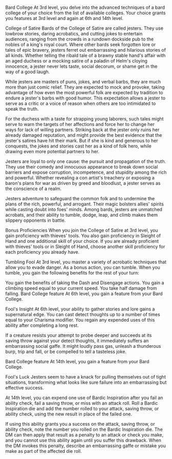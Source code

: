 
Bard College
At 3rd level, you delve into the advanced techniques of a bard college of your choice from the list of available colleges. Your choice grants you features at 3rd level and again at 6th and 14th level.

College of Satire
Bards of the College of Satire are called jesters. They use lowbrow stories, daring acrobatics, and cutting jokes to entertain audiences, ranging from the crowds in a rundown dockside pub to the nobles of a king's royal court. Where other bards seek forgotten lore or tales of epic bravery, jesters ferret out embarrassing and hilarious stories of all kinds. Whether telling the ribald tale of a brawny stable hand's affair with an aged duchess or a mocking satire of a paladin of Helm's cloying innocence, a jester never lets taste, social decorum, or shame get in the way of a good laugh.

While jesters are masters of puns, jokes, and verbal barbs, they are much more than just comic relief. They are expected to mock and provoke, taking advantage of how even the most powerful folk are expected by tradition to endure a jester's barbs with good humor. This expectation allows a jester to serve as a critic or a voice of reason when others are too intimidated to speak the truth.

For the duchess with a taste for strapping young laborers, such tales might serve to warn the targets of her affections and force her to change her ways for lack of willing partners. Striking back at the jester only ruins her already damaged reputation, and might provide the best evidence that the jester's satires have hit their mark. But if she is kind and generous to her conquests, the jokes and stories cast her as a kind of folk hero, while drawing even more potential partners to her.

Jesters are loyal to only one cause: the pursuit and propagation of the truth. They use their comedy and innocuous appearance to break down social barriers and expose corruption, incompetence, and stupidity among the rich and powerful. Whether revealing a con artist's treachery or exposing a baron's plans for war as driven by greed and bloodlust, a jester serves as the conscience of a realm.

Jesters adventure to safeguard the common folk and to undermine the plans of the rich, powerful, and arrogant. Their magic bolsters allies' spirits while casting doubt into foes' minds. Among bards, jesters are unmatched acrobats, and their ability to tumble, dodge, leap, and climb makes them slippery opponents in battle.

Bonus Proficiencies
When you join the College of Satire at 3rd level, you gain proficiency with thieves' tools. You also gain proficiency in Sleight of Hand and one additional skill of your choice. If you are already proficient with thieves' tools or in Sleight of Hand, choose another skill proficiency for each proficiency you already have.

Tumbling Fool
At 3rd level, you master a variety of acrobatic techniques that allow you to evade danger. As a bonus action, you can tumble. When you tumble, you gain the following benefits for the rest of your turn:

You gain the benefits of taking the Dash and Disengage actions.
You gain a climbing speed equal to your current speed.
You take half damage from falling.
Bard College feature
At 6th level, you gain a feature from your Bard College.

Fool's Insight
At 6th level, your ability to gather stories and lore gains a supernatural edge. You can cast detect thoughts up to a number of times equal to your Charisma modifier. You regain any expended uses of this ability after completing a long rest.

If a creature resists your attempt to probe deeper and succeeds at its saving throw against your detect thoughts, it immediately suffers an embarrassing social gaffe. It might loudly pass gas, unleash a thunderous burp, trip and fall, or be compelled to tell a tasteless joke.

Bard College feature
At 14th level, you gain a feature from your Bard College.

Fool's Luck
Jesters seem to have a knack for pulling themselves out of tight situations, transforming what looks like sure failure into an embarrassing but effective success.

At 14th level, you can expend one use of Bardic Inspiration after you fail an ability check, fail a saving throw, or miss with an attack roll. Roll a Bardic Inspiration die and add the number rolled to your attack, saving throw, or ability check, using the new result in place of the failed one.

If using this ability grants you a success on the attack, saving throw, or ability check, note the number you rolled on the Bardic Inspiration die. The DM can then apply that result as a penalty to an attack or check you make, and you cannot use this ability again until you suffer this drawback. When the DM invokes this penalty, describe an embarrassing gaffe or mistake you make as part of the affected die roll.